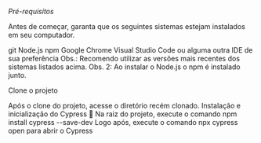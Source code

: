 *Pré-requisitos*

Antes de começar, garanta que os seguintes sistemas estejam instalados em seu computador.

git
Node.js
npm
Google Chrome
Visual Studio Code ou alguma outra IDE de sua preferência
Obs.: Recomendo utilizar as versões mais recentes dos sistemas listados acima.
Obs. 2: Ao instalar o Node.js o npm é instalado junto.

Clone o projeto

Após o clone do projeto, acesse o diretório recém clonado.
Instalação e inicialização do Cypress 🌲
Na raiz do projeto, execute o comando npm install cypress --save-dev
Logo após, execute o comando npx cypress open para abrir o Cypress
